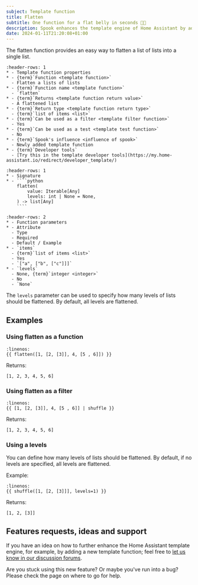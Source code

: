 ```yaml
---
subject: Template function
title: Flatten
subtitle: One function for a flat belly in seconds 🫃🏻
description: Spook enhances the template engine of Home Assistant by adding a flatten function.
date: 2024-01-11T21:20:08+01:00
---
```


The flatten function provides an easy way to flatten a list of lists into a single list.

```{list-table}
:header-rows: 1
* - Template function properties
* - {term}`Function <template function>`
  - Flatten a lists of lists
* - {term}`Function name <template function>`
  - `flatten`
* - {term}`Returns <template function return value>`
  - A flattened list
* - {term}`Return type <template function return type>`
  - {term}`list of items <list>`
* - {term}`Can be used as a filter <template filter function>`
  - Yes
* - {term}`Can be used as a test <template test function>`
  - No
* - {term}`Spook's influence <influence of spook>`
  - Newly added template function
* - {term}`Developer tools`
  - [Try this in the template developer tools](https://my.home-assistant.io/redirect/developer_template/)
```

`````{list-table}
:header-rows: 1
* - Signature
* - ````python
    flatten(
        value: Iterable[Any]
        levels: int | None = None,
    ) -> list[Any]
    ````
`````

```{list-table}
:header-rows: 2
* - Function parameters
* - Attribute
  - Type
  - Required
  - Default / Example
* - `items`
  - {term}`list of items <list>`
  - Yes
  - `["a", ["b", ["c"]]]`
* - `levels`
  - None, {term}`integer <integer>`
  - No
  - `None`
```

The `levels` parameter can be used to specify how many levels of lists should be
flattened. By default, all levels are flattened.

## Examples

### Using flatten as a function

```{code-block} python
:linenos:
{{ flatten([1, [2, [3]], 4, [5 , 6]]) }}
```

Returns:

```{code-block} python
[1, 2, 3, 4, 5, 6]
```

### Using flatten as a filter

```{code-block} python
:linenos:
{{ [1, [2, [3]], 4, [5 , 6]] | shuffle }}
```

Returns:

```{code-block} python
[1, 2, 3, 4, 5, 6]
```

### Using a levels

You can define how many levels of lists should be flattened. By default,
if no levels are specified, all levels are flattened.

Example:

```{code-block} python
:linenos:
{{ shuffle([1, [2, [3]]], levels=1) }}
```

Returns:

```{code-block} python
[1, 2, [3]]
```

## Features requests, ideas and support

If you have an idea on how to further enhance the Home Assistant template engine, for example, by adding a new template function; feel free to [let us know in our discussion forums](https://github.com/frenck/spook/discussions).

Are you stuck using this new feature? Or maybe you've run into a bug? Please check the [](../support) page on where to go for help.
